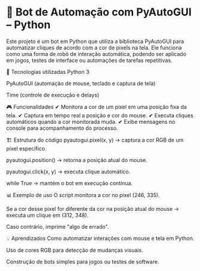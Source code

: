 # 🤖 Bot de Automação com PyAutoGUI – Python
Este projeto é um bot em Python que utiliza a biblioteca PyAutoGUI para automatizar cliques de acordo com a cor de pixels na tela.
Ele funciona como uma forma de robô de interação automática, podendo ser aplicado em jogos, testes de interface ou automações de tarefas repetitivas.

🚀 Tecnologias utilizadas
Python 3

PyAutoGUI (automação de mouse, teclado e captura de tela)

Time (controle de execução e delays)

🎮 Funcionalidades
✔ Monitora a cor de um pixel em uma posição fixa da tela.
✔ Captura em tempo real a posição e cor do mouse.
✔ Executa cliques automáticos quando a cor monitorada muda.
✔ Exibe mensagens no console para acompanhamento do processo.

🏗 Estrutura do código
pyautogui.pixel(x, y) → captura a cor RGB de um pixel específico.

pyautogui.position() → retorna a posição atual do mouse.

pyautogui.click(x, y) → executa clique automático.

while True → mantém o bot em execução contínua.

📊 Exemplo de uso
O script monitora a cor no pixel (246, 335).

Se a cor desse pixel for diferente da cor na posição atual do mouse → executa um clique em (312, 348).

Caso contrário, imprime "algo de errado".

💡 Aprendizados
Como automatizar interações com mouse e tela em Python.

Uso de cores RGB para detecção de mudanças visuais.

Construção de bots simples para jogos ou testes de software.
